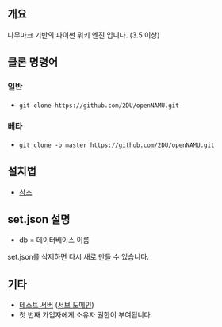 ﻿## 개요
나무마크 기반의 파이썬 위키 엔진 입니다. (3.5 이상)

## 클론 명령어
### 일반
 * `git clone https://github.com/2DU/openNAMU.git`

### 베타
 * `git clone -b master https://github.com/2DU/openNAMU.git`

## 설치법
 * [참조](http://namu.ml/w/오픈나무%2F설치법)
 
## set.json 설명
 * db = 데이터베이스 이름

set.json를 삭제하면 다시 새로 만들 수 있습니다.

## 기타
 * [테스트 서버](http://namu.ml/) ([서브 도메인](http://kwee.ga))
 * 첫 번째 가입자에게 소유자 권한이 부여됩니다.
